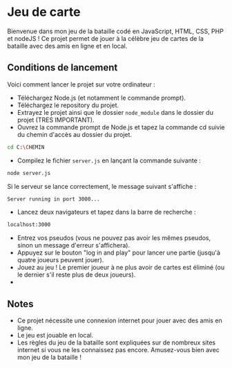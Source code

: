 # Jeu de carte
Bienvenue dans mon jeu de la bataille codé en JavaScript, HTML, CSS, PHP et nodeJS ! Ce projet permet de jouer à la célèbre jeu de cartes de la bataille avec des amis en ligne et en local.

## Conditions de lancement
Voici comment lancer le projet sur votre ordinateur :

- Téléchargez Node.js (et notamment le commande prompt).
- Téléchargez le repository du projet.
- Extrayez le projet ainsi que le dossier `node_module` dans le dossier du projet (TRES IMPORTANT).
- Ouvrez la commande prompt de Node.js et tapez la commande cd suivie du chemin d'accès au dossier du projet.
```bash
cd C:\CHEMIN
```
- Compilez le fichier `server.js` en lançant la commande suivante :
```bash
node server.js
```
Si le serveur se lance correctement, le message suivant s'affiche :
```bash
Server running in port 3000...
```
- Lancez deux navigateurs et tapez dans la barre de recherche :
```html
localhost:3000
```
- Entrez vos pseudos (vous ne pouvez pas avoir les mêmes pseudos, sinon un message d'erreur s'affichera).
- Appuyez sur le bouton "log in and play" pour lancer une partie (jusqu'à quatre joueurs peuvent jouer).
- Jouez au jeu ! Le premier joueur à ne plus avoir de cartes est éliminé (ou le dernier s'il reste plus de deux joueurs).
- 
## Notes
- Ce projet nécessite une connexion internet pour jouer avec des amis en ligne.
- Le jeu est jouable en local.
- Les règles du jeu de la bataille sont expliquées sur de nombreux sites internet si vous ne les connaissez pas encore.
Amusez-vous bien avec mon jeu de la bataille !
